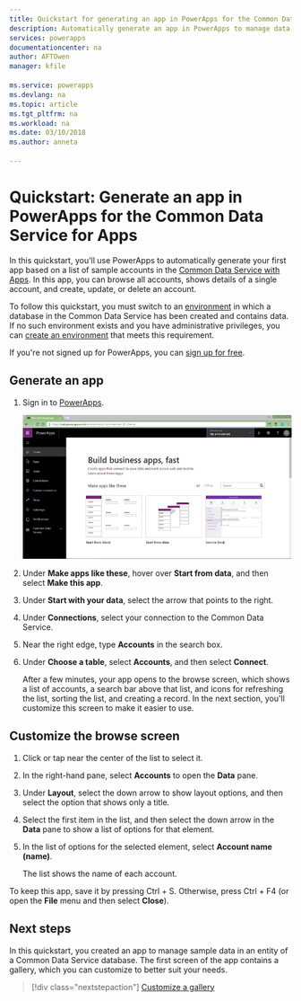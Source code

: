 ```yaml
---
title: Quickstart for generating an app in PowerApps for the Common Data Service for Apps | Microsoft Docs
description: Automatically generate an app in PowerApps to manage data in the Common Data Service for Apps
services: powerapps
documentationcenter: na
author: AFTOwen
manager: kfile

ms.service: powerapps
ms.devlang: na
ms.topic: article
ms.tgt_pltfrm: na
ms.workload: na
ms.date: 03/10/2018
ms.author: anneta

---
```

# Quickstart: Generate an app in PowerApps for the Common Data Service for Apps

In this quickstart, you'll use PowerApps to automatically generate your first app based on a list of sample accounts in the [Common Data Service with Apps](../common-data-service/data-platform-intro.md). In this app, you can browse all accounts, shows details of a single account, and create, update, or delete an account.

To follow this quickstart, you must switch to an [environment](working-with-environments.md) in which a database in the Common Data Service has been created and contains data. If no such environment exists and you have administrative privileges, you can [create an environment](../../administrator/environments-administration.md#create-an-environment) that meets this requirement.

If you're not signed up for PowerApps, you can [sign up for free](https://web.powerapps.com).

## Generate an app
1. Sign in to [PowerApps](https://web.powerapps.com).

	![PowerApps home page](./media/data-platform-create-app/sign-in.png)

1. Under **Make apps like these**, hover over **Start from data**, and then select **Make this app**.

1. Under **Start with your data**, select the arrow that points to the right.

1. Under **Connections**, select your connection to the Common Data Service.

1. Near the right edge, type **Accounts** in the search box. 

1. Under **Choose a table**, select **Accounts**, and then select **Connect**.

	After a few minutes, your app opens to the browse screen, which shows a list of accounts, a search bar above that list, and icons for refreshing the list, sorting the list, and creating a record. In the next section, you'll customize this screen to make it easier to use.

## Customize the browse screen
1. Click or tap near the center of the list to select it.

1. In the right-hand pane, select **Accounts** to open the **Data** pane.

1. Under **Layout**, select the down arrow to show layout options, and then select the option that shows only a title.

1. Select the first item in the list, and then select the down arrow in the **Data** pane to show a list of options for that element.

1. In the list of options for the selected element, select **Account name (name)**.

	The list shows the name of each account.

To keep this app, save it by pressing Ctrl + S. Otherwise, press Ctrl + F4 (or open the **File** menu and then select **Close**).

## Next steps
In this quickstart, you created an app to manage sample data in an entity of a Common Data Service database. The first screen of the app contains a gallery, which you can customize to better suit your needs. 

> [!div class="nextstepaction"]
> [Customize a gallery](customize-layout-sharepoint.md)

